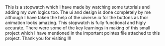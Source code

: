 This is a stopwatch which I have made by watching some tutorials and adding my own logics too.
The ui and design is done completely by me although I have taken the help of the uiverse.io for the buttons as thor animation looks amazing.
This stopwatch is fully functional and higly accurate.
There were some of the key learnings in making of this small project which I have mentioned in the important pointes file attached to this project.
Thank you for visiting !!!
